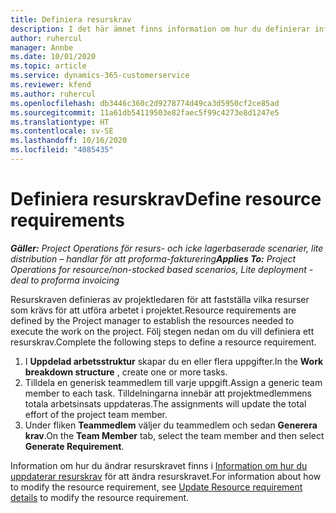 ```yaml
---
title: Definiera resurskrav
description: I det här ämnet finns information om hur du definierar information om resurskrav.
author: ruhercul
manager: Annbe
ms.date: 10/01/2020
ms.topic: article
ms.service: dynamics-365-customerservice
ms.reviewer: kfend
ms.author: ruhercul
ms.openlocfilehash: db3446c360c2d9278774d49ca3d5950cf2ce85ad
ms.sourcegitcommit: 11a61db54119503e82faec5f99c4273e8d1247e5
ms.translationtype: HT
ms.contentlocale: sv-SE
ms.lasthandoff: 10/16/2020
ms.locfileid: "4085435"
---
```

# <a name="define-resource-requirements"></a><span data-ttu-id="ad184-103">Definiera resurskrav</span><span class="sxs-lookup"><span data-stu-id="ad184-103">Define resource requirements</span></span>

<span data-ttu-id="ad184-104">_**Gäller:** Project Operations för resurs- och icke lagerbaserade scenarier, lite distribution – handlar för att proforma-fakturering_</span><span class="sxs-lookup"><span data-stu-id="ad184-104">_**Applies To:** Project Operations for resource/non-stocked based scenarios, Lite deployment - deal to proforma invoicing_</span></span>

<span data-ttu-id="ad184-105">Resurskraven definieras av projektledaren för att fastställa vilka resurser som krävs för att utföra arbetet i projektet.</span><span class="sxs-lookup"><span data-stu-id="ad184-105">Resource requirements are defined by the Project manager to establish the resources needed to execute the work on the project.</span></span> <span data-ttu-id="ad184-106">Följ stegen nedan om du vill definiera ett resurskrav.</span><span class="sxs-lookup"><span data-stu-id="ad184-106">Complete the following steps to define a resource requirement.</span></span>

1.  <span data-ttu-id="ad184-107">I **Uppdelad arbetsstruktur** skapar du en eller flera uppgifter.</span><span class="sxs-lookup"><span data-stu-id="ad184-107">In the **Work breakdown structure** , create one or more tasks.</span></span>
2.  <span data-ttu-id="ad184-108">Tilldela en generisk teammedlem till varje uppgift.</span><span class="sxs-lookup"><span data-stu-id="ad184-108">Assign a generic team member to each task.</span></span> <span data-ttu-id="ad184-109">Tilldelningarna innebär att projektmedlemmens totala arbetsinsats uppdateras.</span><span class="sxs-lookup"><span data-stu-id="ad184-109">The assignments will update the total effort of the project team member.</span></span>
3.  <span data-ttu-id="ad184-110">Under fliken **Teammedlem** väljer du teammedlem och sedan **Generera krav**.</span><span class="sxs-lookup"><span data-stu-id="ad184-110">On the **Team Member** tab, select the team member and then select **Generate Requirement**.</span></span>

<span data-ttu-id="ad184-111">Information om hur du ändrar resurskravet finns i [Information om hur du uppdaterar resurskrav](define-resource-requirements.md) för att ändra resurskravet.</span><span class="sxs-lookup"><span data-stu-id="ad184-111">For information about how to modify the resource requirement, see [Update Resource requirement details](define-resource-requirements.md) to modify the resource requirement.</span></span>